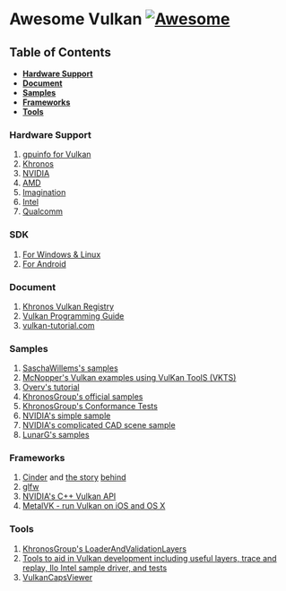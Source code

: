 # Awesome Vulkan [![Awesome](https://cdn.rawgit.com/sindresorhus/awesome/d7305f38d29fed78fa85652e3a63e154dd8e8829/media/badge.svg)](https://github.com/sindresorhus/awesome)

## Table of Contents
* **[Hardware Support](#hardware-support)**
* **[Document](#document)**  
* **[Samples](#samples)**  
* **[Frameworks](#frameworks)**
* **[Tools](#tools)**  

### Hardware Support
1.  [gpuinfo for Vulkan](http://vulkan.gpuinfo.org/)
2.  [Khronos](https://www.khronos.org/vulkan)
3.  [NVIDIA](https://developer.nvidia.com/Vulkan)
4.  [AMD](http://gpuopen.com/gaming-product/vulkan/)
5.  [Imagination](https://imgtec.com/tools/powervr-early-access-program/)
6.  [Intel](http://blogs.intel.com/evangelists/2016/02/16/intel-open-source-graphics-drivers-now-support-vulkan/)
7.  [Qualcomm](https://developer.qualcomm.com/software/adreno-gpu-sdk/gpu)

### SDK
1.  [For Windows & Linux](https://vulkan.lunarg.com/signin)
2.  [For Android](https://developer.android.com/ndk/guides/graphics/index.html)

### Document
1.  [Khronos Vulkan Registry](https://www.khronos.org/registry/vulkan/)
2.  [Vulkan Programming Guide](http://www.amazon.com/Vulkan-Programming-Guide-Official-Learning/dp/0134464540)
3.  [vulkan-tutorial.com](http://vulkan-tutorial.com/)

### Samples
1.  [SaschaWillems's samples](https://github.com/SaschaWillems/Vulkan)
2.  [McNopper's Vulkan examples using VulKan ToolS (VKTS)](https://github.com/McNopper/Vulkan)
3.  [Overv's tutorial](https://github.com/Overv/VulkanTutorial)
4.  [KhronosGroup's official samples](https://github.com/KhronosGroup/Vulkan-Samples)
5.  [KhronosGroup's Conformance Tests](https://github.com/KhronosGroup/Vulkan-CTS)
6.  [NVIDIA's simple sample](https://github.com/nvpro-samples/gl_vk_chopper)
7.  [NVIDIA's complicated CAD scene sample](https://github.com/nvpro-samples/gl_vk_threaded_cadscene)
8.  [LunarG's samples](https://github.com/LunarG/VulkanSamples)

### Frameworks
1.  [Cinder](https://github.com/cinder/Cinder) and [the story](https://libcinder.org/notes/vulkan)  [behind](https://forum.libcinder.org/#Topic/23286000002614007)
2.  [glfw](https://github.com/glfw/glfw)
3.  [NVIDIA's C++ Vulkan API](https://github.com/nvpro-pipeline/vkcpp)
4.  [MetalVK - run Vulkan on iOS and OS X](https://moltengl.com/metalvk/)

### Tools
1.  [KhronosGroup's LoaderAndValidationLayers](https://github.com/KhronosGroup/Vulkan-LoaderAndValidationLayers)
2.  [Tools to aid in Vulkan development including useful layers, trace and replay, Ilo Intel sample driver, and tests](https://github.com/LunarG/VulkanTools)
3.  [VulkanCapsViewer](https://github.com/SaschaWillems/VulkanCapsViewer)

